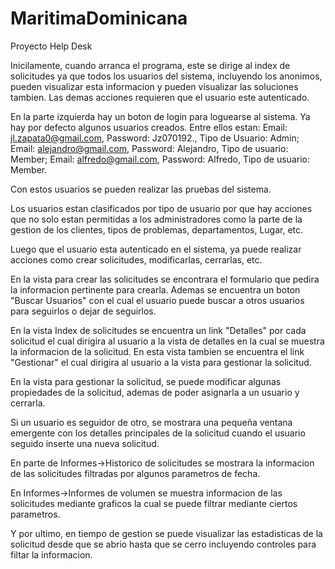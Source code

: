 # MaritimaDominicana
Proyecto Help Desk

Inicilamente, cuando arranca el programa, este se dirige al index de solicitudes ya que todos los usuarios del 
sistema, incluyendo los anonimos, pueden visualizar esta informacion y pueden visualizar las soluciones tambien.
Las demas acciones requieren que el usuario este autenticado.

En la parte izquierda hay un boton de login para loguearse al sistema. Ya hay por defecto algunos usuarios creados.
Entre ellos estan: Email: jl.zapata0@gmail.com, Password: Jz070192., Tipo de Usuario: Admin; Email: alejandro@gmail.com,
Password: Alejandro, Tipo de usuario: Member; Email: alfredo@gmail.com, Password: Alfredo, Tipo de usuario: Member.

Con estos usuarios se pueden realizar las pruebas del sistema.

Los usuarios estan clasificados por tipo de usuario por que hay acciones que no solo estan permitidas a los administradores
como la parte de la gestion de los clientes, tipos de problemas, departamentos, Lugar, etc.

Luego que el usuario esta autenticado en el sistema, ya puede realizar acciones como crear solicitudes,
modificarlas, cerrarlas, etc.

En la vista para crear las solicitudes se encontrara el formulario que pedira la informacion pertinente para crearla.
Ademas se encuentra un boton "Buscar Usuarios" con el cual el usuario puede buscar a otros usuarios para seguirlos
o dejar de seguirlos.

En la vista Index de solicitudes se encuentra un link "Detalles" por cada solicitud el cual dirigira al usuario a la vista de 
detalles en la cual se muestra la informacion de la solicitud. En esta vista tambien se encuentra el link "Gestionar"
el cual dirigira al usuario a la vista para gestionar la solicitud.

En la vista para gestionar la solicitud, se puede modificar algunas propiedades de la solicitud, ademas de poder asignarla a un usuario
y cerrarla.

Si un usuario es seguidor de otro, se mostrara una pequeña ventana emergente con los detalles principales 
de la solicitud cuando el usuario seguido inserte una nueva solicitud.

En parte de Informes->Historico de solicitudes se mostrara la informacion de las solicitudes filtradas por algunos parametros de fecha.

En Informes->Informes de volumen se muestra informacion de las solicitudes mediante graficos la cual se puede filtrar mediante ciertos parametros.

Y por ultimo, en tiempo de gestion se puede visualizar las estadisticas de la solicitud desde que se abrio hasta que se cerro incluyendo controles 
para filtar la informacion.








